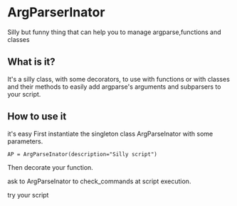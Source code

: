 # ArgParserInator #

Silly but funny thing that can help you to manage argparse,functions and classes


What is it?
-----------
It's a silly class, with some decorators, to use with functions or with classes and their methods to easily add argparse's arguments and subparsers to your script.

How to use it
-------------
it's easy
First instantiate the singleton class ArgParseInator with some parameters.

    AP = ArgParseInator(description="Silly script")

Then decorate your function.

ask to ArgParseInator to check_commands at script execution.

try your script